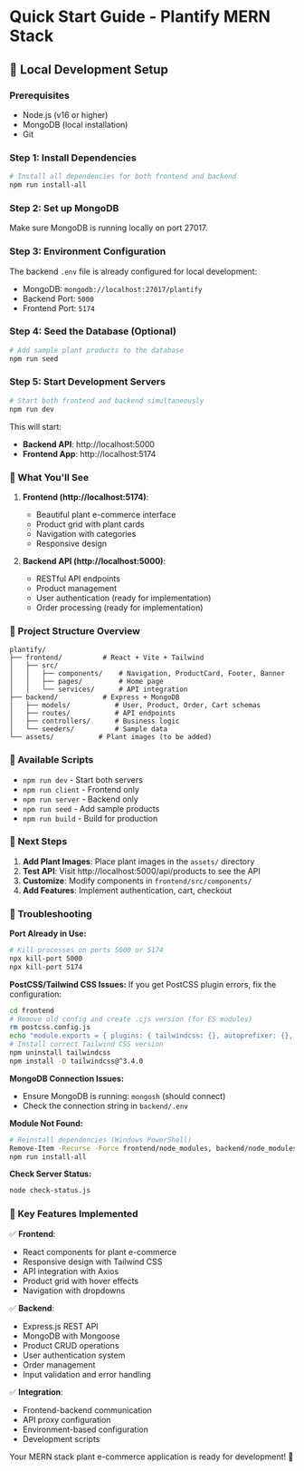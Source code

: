 # Quick Start Guide - Plantify MERN Stack

## 🚀 Local Development Setup

### Prerequisites

- Node.js (v16 or higher)
- MongoDB (local installation)
- Git

### Step 1: Install Dependencies

```bash
# Install all dependencies for both frontend and backend
npm run install-all
```

### Step 2: Set up MongoDB

Make sure MongoDB is running locally on port 27017.

### Step 3: Environment Configuration

The backend `.env` file is already configured for local development:

- MongoDB: `mongodb://localhost:27017/plantify`
- Backend Port: `5000`
- Frontend Port: `5174`

### Step 4: Seed the Database (Optional)

```bash
# Add sample plant products to the database
npm run seed
```

### Step 5: Start Development Servers

```bash
# Start both frontend and backend simultaneously
npm run dev
```

This will start:

- **Backend API**: http://localhost:5000
- **Frontend App**: http://localhost:5174

### 🌱 What You'll See

1. **Frontend (http://localhost:5174)**:

   - Beautiful plant e-commerce interface
   - Product grid with plant cards
   - Navigation with categories
   - Responsive design

2. **Backend API (http://localhost:5000)**:
   - RESTful API endpoints
   - Product management
   - User authentication (ready for implementation)
   - Order processing (ready for implementation)

### 📁 Project Structure Overview

```
plantify/
├── frontend/          # React + Vite + Tailwind
│   ├── src/
│   │   ├── components/    # Navigation, ProductCard, Footer, Banner
│   │   ├── pages/         # Home page
│   │   └── services/      # API integration
├── backend/           # Express + MongoDB
│   ├── models/           # User, Product, Order, Cart schemas
│   ├── routes/           # API endpoints
│   ├── controllers/      # Business logic
│   └── seeders/          # Sample data
└── assets/           # Plant images (to be added)
```

### 🔧 Available Scripts

- `npm run dev` - Start both servers
- `npm run client` - Frontend only
- `npm run server` - Backend only
- `npm run seed` - Add sample products
- `npm run build` - Build for production

### 🌿 Next Steps

1. **Add Plant Images**: Place plant images in the `assets/` directory
2. **Test API**: Visit http://localhost:5000/api/products to see the API
3. **Customize**: Modify components in `frontend/src/components/`
4. **Add Features**: Implement authentication, cart, checkout

### 🐛 Troubleshooting

**Port Already in Use:**

```bash
# Kill processes on ports 5000 or 5174
npx kill-port 5000
npx kill-port 5174
```

**PostCSS/Tailwind CSS Issues:**
If you get PostCSS plugin errors, fix the configuration:

```bash
cd frontend
# Remove old config and create .cjs version (for ES modules)
rm postcss.config.js
echo "module.exports = { plugins: { tailwindcss: {}, autoprefixer: {}, }, }" > postcss.config.cjs
# Install correct Tailwind CSS version
npm uninstall tailwindcss
npm install -D tailwindcss@^3.4.0
```

**MongoDB Connection Issues:**

- Ensure MongoDB is running: `mongosh` (should connect)
- Check the connection string in `backend/.env`

**Module Not Found:**

```bash
# Reinstall dependencies (Windows PowerShell)
Remove-Item -Recurse -Force frontend/node_modules, backend/node_modules
npm run install-all
```

**Check Server Status:**

```bash
node check-status.js
```

### 🎯 Key Features Implemented

✅ **Frontend**:

- React components for plant e-commerce
- Responsive design with Tailwind CSS
- API integration with Axios
- Product grid with hover effects
- Navigation with dropdowns

✅ **Backend**:

- Express.js REST API
- MongoDB with Mongoose
- Product CRUD operations
- User authentication system
- Order management
- Input validation and error handling

✅ **Integration**:

- Frontend-backend communication
- API proxy configuration
- Environment-based configuration
- Development scripts

Your MERN stack plant e-commerce application is ready for development! 🌱

